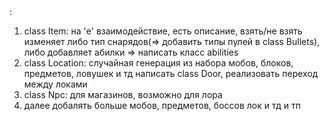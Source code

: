 <!TO DO!>:
1) class Item:
    на 'e' взаимодействие, есть описание, взять/не взять
    изменяет либо тип снарядов(=> добавить типы пулей в class Bullets),
    либо добавляет абилки => написать класс abilities
2) class Location:
    случайная генерация из набора мобов, блоков, предметов, ловушек и тд
    написать class Door, реализовать переход между локами
3) class Npc:
    для магазинов, возможно для лора
4) далее добалять больше мобов, предметов, боссов лок и тд и тп
